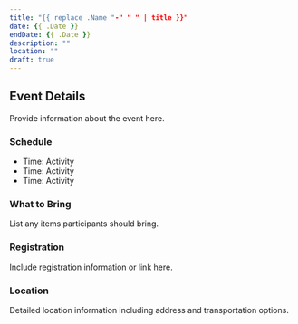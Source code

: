 ```yaml
---
title: "{{ replace .Name "-" " " | title }}"
date: {{ .Date }}
endDate: {{ .Date }}
description: ""
location: ""
draft: true
---
```


## Event Details

Provide information about the event here.

### Schedule

- Time: Activity
- Time: Activity
- Time: Activity

### What to Bring

List any items participants should bring.

### Registration

Include registration information or link here.

### Location

Detailed location information including address and transportation options.
